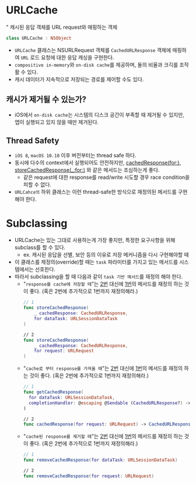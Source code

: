 
# URLCache
" 캐시된 응답 객체를 URL request와 매핑하는 객체

```swift
class URLCache : NSObject
```

- `URLCache` 클래스는 NSURLRequest 객체를 `CachedURLResponse` 객체에 매핑하여 `URL` 로드 요청에 대한 응답 캐싱을 구현한다.
- `compositive in-memory`와 `on-disk cache`를 제공하며, 둘의 비율과 크긱를 조작활 수 있다.
- 캐시 데이터가 지속적으로 저장되는 경로를 제어할 수도 있다.

## 캐시가 제거될 수 있는가?
- iOS에서 `on-disk cache`는 시스템의 디스크 공간이 부족할 때 제거될 수 있지만, 앱이 실행되고 있지 않을 때만 제거된다.

## Thread Safety
- `iOS 8`, `macOS 10.10` 이후 버전부터는 thread safe 하다.
- 동시에 다수의 context에서 실행되어도 안전하지만, [cachedResponse(for:)](https://developer.apple.com/documentation/foundation/urlcache/1411817-cachedresponse), [storeCachedResponse(_:for:)](https://developer.apple.com/documentation/foundation/urlcache/1410340-storecachedresponse)
   와 같은 메서드는 조심하는게 좋다.
  - 같은 request에 대한 response를 read/write 시도할 경우 race condition을 피할 수 없다.
- `URLCahce의` 하위 클래스는 이런 thread-safe한 방식으로 재정의된 메서드를 구현해야 한다.

# Subclassing
- URLCache는 있는 그대로 사용하는게 가장 좋지만, 특정한 요구사항을 위해 subclass를 할 수 있다.
  - ex. 캐시된 응답을 선별, 보안 등의 이유로 저장 메커니즘을 다시 구현해야할 때
- 이 클래스를 제정의(override)할 때는 `task` 파라미터를 가지고 있는 메서드를 시스템에서는 선호한다.
- 따라서 subclassing을 할 때 다음과 같이 `task 기반 메서드`를 재정의 해야 한다.
  - "`response를 cache에 저장할 때`"는 [2번](https://developer.apple.com/documentation/foundation/urlcache/1410340-storecachedresponse) 대신에 [1번](https://developer.apple.com/documentation/foundation/urlcache/1414434-storecachedresponse)의 메서드를 재정의 하는 것이 좋다. (혹은 2번에 추가적으로 1번까지 재정의해라.)
    ```swift
    // 1
    func storeCachedResponse(
        _ cachedResponse: CachedURLResponse,
        for dataTask: URLSessionDataTask
    )
    
    // 2
    func storeCachedResponse(
        _ cachedResponse: CachedURLResponse,
        for request: URLRequest
    )
    ```
  - "`cache로 부터 response를 가져올 때`"는 [2번](https://developer.apple.com/documentation/foundation/urlcache/1411817-cachedresponse) 대신에 [1번](https://developer.apple.com/documentation/foundation/urlcache/1409184-getcachedresponse)의 메서드를 재정의 하는 것이 좋다. (혹은 2번에 추가적으로 1번까지 재정의해라.)
    ```swift
    // 1
    func getCachedResponse(
      for dataTask: URLSessionDataTask,
      completionHandler: @escaping @Sendable (CachedURLResponse?) -> Void
    )
    
    // 2
    func cachedResponse(for request: URLRequest) -> CachedURLResponse?
    ```
  - "`cache된 response를 제거할 때`"는 [2번](https://developer.apple.com/documentation/foundation/urlcache/1415377-removecachedresponse) 대신에 [1번](https://developer.apple.com/documentation/foundation/urlcache/1412258-removecachedresponse)의 메서드를 재정의 하는 것이 좋다. (혹은 2번에 추가적으로 1번까지 재정의해라.)
    ```swift
    // 1 
    func removeCachedResponse(for dataTask: URLSessionDataTask)
    
    // 2
    func removeCachedResponse(for request: URLRequest)
    ```

